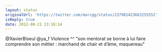 ```yaml
---
layout: status
originalUrl: 'https://twitter.com/marcgg/status/237901423663255552'
isReply: true
date: 2012-08-21 13:18:14
---
```


@XavierBiseul @ya_f Violence ^^ "son mentorat se borne à lui faire comprendre son métier : marchand de chair et d’âme, maquereau"

